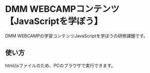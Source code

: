 # DMM WEBCAMPコンテンツ【JavaScriptを学ぼう】
DMM WEBCAMPの学習コンテンツJavaScriptを学ぼうの研修課題です。
## 使い方
html/jsファイルのため、PCのブラウザで実行できます。
